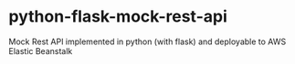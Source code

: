 # python-flask-mock-rest-api
Mock Rest API implemented in python (with flask) and deployable to AWS Elastic Beanstalk
